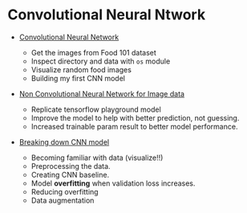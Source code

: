 # Convolutional Neural Ntwork

- <a href="./01 - CNN.ipynb">Convolutional Neural Network</a> 
    - Get the images from Food 101 dataset
    - Inspect directory and data with `os` module
    - Visualize random food images
    - Building my first CNN model

- <a href="./02 - Non CNN for Image.ipynb">Non Convolutional Neural Network for Image data </a> 
    - Replicate tensorflow playground model
    - Improve the model to help with better prediction, not guessing.
    - Increased trainable param result to better model performance.

- <a href="./03 - Breaking down CNN model.ipynb">Breaking down CNN model</a> 
    - Becoming familiar with data (visualize!!)
    - Preprocessing the data.
    - Creating CNN baseline.
    - Model **overfitting** when validation loss increases.
    - Reducing overfitting
    - Data augmentation
